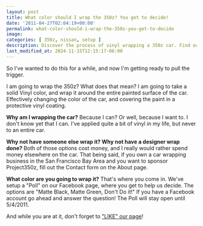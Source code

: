 ```yaml
---
layout: post
title: What color should I wrap the 350z? You get to decide!
date: '2011-04-27T02:04:19+00:00'
permalink: what-color-should-i-wrap-the-350z-you-get-to-decide
image:
categories: [ 350z, nissan, setup ]
description: Discover the process of vinyl wrapping a 350z car. Find out why it's done, how it's cost-effective, and help choose the wrap color by voting in our po...
last_modified_at: 2024-11-15T12:15:17-06:00
---
```



So I've wanted to do this for a while, and now I'm getting ready to pull the trigger.

I am going to wrap the 350z? What does that mean? I am going to take a solid Vinyl color, and wrap it around the entire painted surface of the car. Effectively changing the color of the car, and covering the paint in a protective vinyl coating.

<strong>Why am I wrapping the car?</strong> Because I can? Or well, because I want to. I don't know yet that I can. I've applied quite a bit of vinyl in my life, but never to an entire car.

<strong>Why not have someone else wrap it? Why not have a designer wrap done? </strong>Both of those options cost money, and I really would rather spend money elsewhere on the car. That being said, if you own a car wrapping business in the San Francisco Bay Area and you want to sponsor Project350z, fill out the Contact form on the About page. 

<strong>What color are you going to wrap it?</strong> That's where you come in. We've setup a "Poll" on our Facebook page, where you get to help us decide. The options are "Matte Black, Matte Green, Don't Do it!" If you have a Facebook account go ahead and answer the question! The Poll will stay open until 5/4/2011.

And while you are at it, don't forget to <a href="https://www.facebook.com/project350z" >"LIKE" our page</a>!


